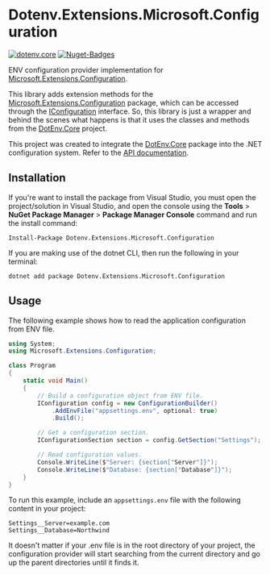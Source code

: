 # Dotenv.Extensions.Microsoft.Configuration

[![dotenv.core](https://img.shields.io/badge/.NET%20Standard-2.0-red)](https://github.com/MrDave1999/dotenv.core)
[![Nuget-Badges](https://buildstats.info/nuget/Dotenv.Extensions.Microsoft.Configuration)](https://www.nuget.org/packages/Dotenv.Extensions.Microsoft.Configuration/)

ENV configuration provider implementation for [Microsoft.Extensions.Configuration](https://www.nuget.org/packages/Microsoft.Extensions.Configuration).

This library adds extension methods for the [Microsoft.Extensions.Configuration](https://www.nuget.org/packages/Microsoft.Extensions.Configuration) package, which can be accessed through the [IConfiguration](https://learn.microsoft.com/en-us/dotnet/api/microsoft.extensions.configuration.iconfiguration) interface. So, this library is just a wrapper and behind the scenes what happens is that it uses the classes and methods from the [DotEnv.Core](https://github.com/MrDave1999/dotenv.core) project.

This project was created to integrate the [DotEnv.Core](https://www.nuget.org/packages/DotEnv.Core) package into the .NET configuration system.
Refer to the [API documentation](https://mrdave1999.github.io/dotenv.core/api/Microsoft.Extensions.Configuration.html).

## Installation

If you're want to install the package from Visual Studio, you must open the project/solution in Visual Studio, and open the console using the **Tools** > **NuGet Package Manager** > **Package Manager Console** command and run the install command:
```
Install-Package Dotenv.Extensions.Microsoft.Configuration
```
If you are making use of the dotnet CLI, then run the following in your terminal:
```
dotnet add package Dotenv.Extensions.Microsoft.Configuration
```

## Usage

The following example shows how to read the application configuration from ENV file.
```cs
using System;
using Microsoft.Extensions.Configuration;

class Program
{
    static void Main()
    {
        // Build a configuration object from ENV file.
        IConfiguration config = new ConfigurationBuilder()
            .AddEnvFile("appsettings.env", optional: true)
            .Build();

        // Get a configuration section.
        IConfigurationSection section = config.GetSection("Settings");

        // Read configuration values.
        Console.WriteLine($"Server: {section["Server"]}");
        Console.WriteLine($"Database: {section["Database"]}");
    }
}
```
To run this example, include an `appsettings.env` file with the following content in your project:
```.env
Settings__Server=example.com
Settings__Database=Northwind
```
It doesn't matter if your .env file is in the root directory of your project, the configuration provider will start searching from the current directory and go up the parent directories until it finds it.